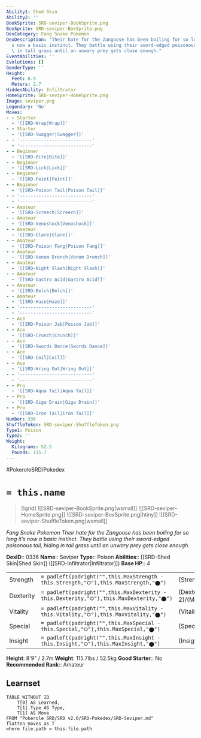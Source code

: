 ```yaml
---
Ability1: Shed Skin
Ability2: ''
BookSprite: SRD-seviper-BookSprite.png
BoxSprite: SRD-seviper-BoxSprite.png
DexCategory: Fang Snake Pokemon
DexDescription: "Their hate for the Zangoose has been boiling for so long it\u2019\
  s now a basic instinct. They battle using their sword-edged poisonous tail, hiding\
  \ in tall grass until an unwary prey gets close enough."
EventAbilities: ''
Evolutions: []
GenderType: ''
Height:
  Feet: 8.9
  Meters: 2.7
HiddenAbility: Infiltrator
HomeSprite: SRD-seviper-HomeSprite.png
Image: seviper.png
Legendary: 'No'
Moves:
- - Starter
  - '[[SRD-Wrap|Wrap]]'
- - Starter
  - '[[SRD-Swagger|Swagger]]'
- - '---------------------------'
  - '---------------------------'
- - Beginner
  - '[[SRD-Bite|Bite]]'
- - Beginner
  - '[[SRD-Lick|Lick]]'
- - Beginner
  - '[[SRD-Feint|Feint]]'
- - Beginner
  - '[[SRD-Poison Tail|Poison Tail]]'
- - '---------------------------'
  - '---------------------------'
- - Amateur
  - '[[SRD-Screech|Screech]]'
- - Amateur
  - '[[SRD-Venoshock|Venoshock]]'
- - Amateur
  - '[[SRD-Glare|Glare]]'
- - Amateur
  - '[[SRD-Poison Fang|Poison Fang]]'
- - Amateur
  - '[[SRD-Venom Drench|Venom Drench]]'
- - Amateur
  - '[[SRD-Night Slash|Night Slash]]'
- - Amateur
  - '[[SRD-Gastro Acid|Gastro Acid]]'
- - Amateur
  - '[[SRD-Belch|Belch]]'
- - Amateur
  - '[[SRD-Haze|Haze]]'
- - '---------------------------'
  - '---------------------------'
- - Ace
  - '[[SRD-Poison Jab|Poison Jab]]'
- - Ace
  - '[[SRD-Crunch|Crunch]]'
- - Ace
  - '[[SRD-Swords Dance|Swords Dance]]'
- - Ace
  - '[[SRD-Coil|Coil]]'
- - Ace
  - '[[SRD-Wring Out|Wring Out]]'
- - '---------------------------'
  - '---------------------------'
- - Pro
  - '[[SRD-Aqua Tail|Aqua Tail]]'
- - Pro
  - '[[SRD-Giga Drain|Giga Drain]]'
- - Pro
  - '[[SRD-Iron Tail|Iron Tail]]'
Number: 336
ShuffleToken: SRD-seviper-ShuffleToken.png
Type1: Poison
Type2: ''
Weight:
  Kilograms: 52.5
  Pounds: 115.7
---
```


#PokeroleSRD/Pokedex

# `= this.name`

> [!grid]
> ![[SRD-seviper-BookSprite.png|wsmall]]
> ![[SRD-seviper-HomeSprite.png]]
> ![[SRD-seviper-BoxSprite.png|htiny]]
> ![[SRD-seviper-ShuffleToken.png|wsmall]]


*Fang Snake Pokemon*
*Their hate for the Zangoose has been boiling for so long it’s now a basic instinct. They battle using their sword-edged poisonous tail, hiding in tall grass until an unwary prey gets close enough.*

**DexID**:: 0336
**Name**:: Seviper
**Type**:: Poison
**Abilities**:: [[SRD-Shed Skin|Shed Skin]] ([[SRD-Infiltrator|Infiltrator]])
**Base HP**:: 4

|           |                                                                                        |                                          |
| --------- | -------------------------------------------------------------------------------------- | ---------------------------------------- |
| Strength  | `= padleft(padright("",this.MaxStrength - this.Strength,"⭘"),this.MaxStrength,"⬤")`    | (Strength::3)/(MaxStrength::6)   |
| Dexterity | `= padleft(padright("",this.MaxDexterity - this.Dexterity,"⭘"),this.MaxDexterity,"⬤")` | (Dexterity:: 2)/(MaxDexterity::4) |
| Vitality  | `= padleft(padright("",this.MaxVitality - this.Vitality,"⭘"),this.MaxVitality,"⬤")`    | (Vitality::2)/(MaxVitality::4)   |
| Special   | `= padleft(padright("",this.MaxSpecial - this.Special,"⭘"),this.MaxSpecial,"⬤")`       | (Special::3)/(MaxSpecial::6)     |
| Insight   | `= padleft(padright("",this.MaxInsight - this.Insight,"⭘"),this.MaxInsight,"⬤")`       | (Insight::2)/(MaxInsight::4)     |

**Height**: 8'9" / 2.7m
**Weight**: 115.7lbs / 52.5kg
**Good Starter**:: No
**Recommended Rank**:: Amateur

## Learnset

```dataview
TABLE WITHOUT ID
    T[0] AS Learned,
    T[1].Type AS Type,
    T[1] AS Move
FROM "Pokerole SRD/SRD v2.0/SRD-Pokedex/SRD-Seviper.md"
flatten moves as T
where file.path = this.file.path
```
